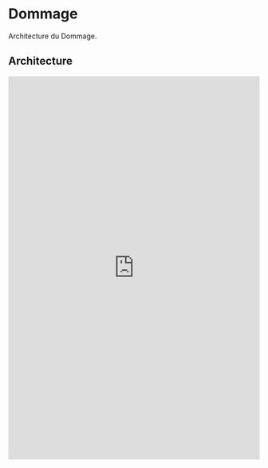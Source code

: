 # Dommage

Architecture du Dommage.



## Architecture

<div class="test">
<iframe id="myEmbeddedDiagram" src="http://localhost:8088/embed/6?diagram=ArchitectureReference&diagramSelector=true&iframe=myEmbeddedDiagram" width="100%" marginwidth="0" marginheight="0" frameborder="0" scrolling="no" allowfullscreen="true" height="768"></iframe>

<script type="text/javascript" src="http://localhost:8088/static/js/structurizr-embed.js"></script>
</div>